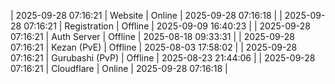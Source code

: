 | 2025-09-28 07:16:21 | Website | Online | 2025-09-28 07:16:18 |
| 2025-09-28 07:16:21 | Registration | Offline | 2025-09-09 16:40:23 |
| 2025-09-28 07:16:21 | Auth Server | Offline | 2025-08-18 09:33:31 |
| 2025-09-28 07:16:21 | Kezan (PvE) | Offline | 2025-08-03 17:58:02 |
| 2025-09-28 07:16:21 | Gurubashi (PvP) | Offline | 2025-08-23 21:44:06 |
| 2025-09-28 07:16:21 | Cloudflare | Online | 2025-09-28 07:16:18 |
